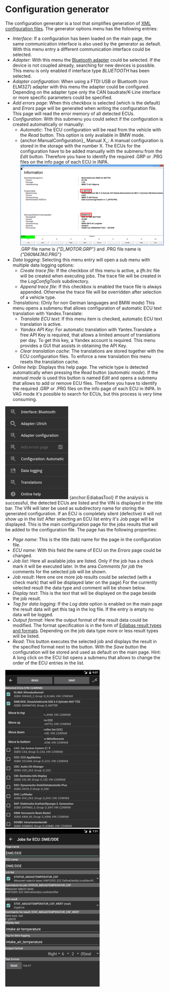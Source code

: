 # Configuration generator
The configuration generator is a tool that simplifies generation of [XML configuration files](Page_specification.md).
The generator options menu has the following entries:
* _Interface_: If a configuration has been loaded on the main page, the same communication interface is also used by the generator as default. With this menu entry a different communication interface could be selected.
* _Adapter_: With this menu the [Bluetooth adapter](#SupportedAdapters) could be selected. If the device is not coupled already, searching for new devices is possible. This menu is only enabled if interface type _BLUETOOTH_ has been selected.
* _Adapter configuration_: When using a FTDI USB or Bluetooth (non ELM327) adapter with this menu the adapter could be configured. Depending on the adapter type only the CAN baudrate/K-Line interface or more specific parameters could be specified.
* _Add errors page_: When this checkbox is selected (which is the default) and _Errors_ page will be generated when writing the configuration file. This page will read the error memory of all detected ECUs.
* _Configuration_: With this submenu you could select if the configuration is created automatically or manually:
	* _Automatic_: The ECU configuration will be read from the vehicle with the _Read_ button. This option is only available in BMW mode.
	* {anchor:ManualConfiguration}_ Manual X_: A manual configuration is stored in the storage with the number X. The ECUs for the configuration have to be added manually with the submenu from the _Edit_ button. Therefore you have to identify the required .GRP or .PRG files on the info page of each ECU in INPA.
![INPA info page](Configuration_Generator_InpaInfo.png)
.GRP file name is _{"D_MOTOR.GRP"}_ and .PRG file name is _{"D60M47A0.PRG"}_
* _Data logging_: Selecting this menu entry will open a sub menu with multiple data logging options:
	* _Create trace file_: If the checkbox of this menu is active, a _ifh.trc_ file will be created when executing jobs. The trace file will be created in the _LogConfigTools_ subdirectory.
	* _Append trace file_: If this checkbox is enabled the trace file is always appended. Otherwise the trace file will be overridden after selection of a vehicle type.
* _Translations_: (Only for non German languages and BMW mode) This menu opens a submenu that allows configuration of automatic ECU text translation with Yandex.Translate:
	* _Translate ECU text_: If this menu item is checked, automatic ECU text translation is active.
	* _Yandex API Key_: For automatic translation with Yantex.Translate a free API Key is required, that allows a limited amount of translations per day. To get this key, a Yandex account is required. This menu provides a GUI that assists in obtaining the API Key.
	* _Clear translation cache_: The translations are stored together with the ECU configuration files. To enforce a new translation this menu resets the translation cache.
* _Online help_: Displays this help page.
The vehicle type is detected automatically when pressing the _Read_ button (_automatic mode_).
If the _manual mode_ is used this button is named _Edit_ and opens a submenu that allows to add or remove ECU files. Therefore you have to identify the required .GRP or .PRG files on the info page of each ECU in INPA. In VAG mode it's possible to search for ECUs, but this process is very time consuming.

![Generator menu](Configuration_Generator_AppGeneratorMenuSmall.png)
{anchor:EdiabasTool}
If the analysis is successful, the detected ECUs are listed and the VIN is displayed in the title bar. The VIN will later be used as subdirectory name for storing the generated configuration.
If an ECU is completely silent (defective) it will not show up in the list!
After selecting an ECU list entry it's Job page will be displayed. This is the main configuration page for the jobs results that will be added to the configuration file.
The page has the following properties:
* _Page name_: This is the title (tab) name for the page in the configuration file.
* _ECU name_: With this field the name of ECU on the _Errors_ page could be changed.
* _Job list_: Here all available jobs are listed. Only if the job has a check mark it will be executed later. In the area _Comments for job_ the comments for the selected job will be shown.
* _Job result_: Here one ore more job results could be selected (with a check mark) that will be displayed later on the page) For the currently selected result the data type and comment will be shown below.
* _Display text_: This is the text that will be displayed on the page beside the job result.
* _Tag for data logging_: If the _Log data_ option is enabled on the main page the result data will get this tag in the log file. If the entry is empty no data will be logged.
* _Output format_: Here the output format of the result data could be modified. The format specification is in the form of [Ediabas result types and formats](EDIABAS-result-types-and-formats). Depending on the job data type more or less result types will be listed.
* _Read_: This button executes the selected job and displays the result in the specified format next to the button.
With the _Save_ button the configuration will be stored and used as default on the main page.
Hint: A long click on the ECU list opens a submenu that allows to change the order of the ECU entries in the list.

![ECU list](Configuration_Generator_AppGeneratorEcusSmall.png) ![Job selection](Configuration_Generator_AppGeneratorJobSmall.png)
